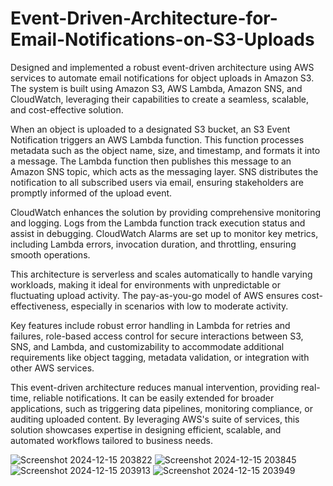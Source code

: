 # Event-Driven-Architecture-for-Email-Notifications-on-S3-Uploads
Designed and implemented a robust event-driven architecture using AWS services to automate email notifications for object uploads in Amazon S3. The system is built using Amazon S3, AWS Lambda, Amazon SNS, and CloudWatch, leveraging their capabilities to create a seamless, scalable, and cost-effective solution.

When an object is uploaded to a designated S3 bucket, an S3 Event Notification triggers an AWS Lambda function. This function processes metadata such as the object name, size, and timestamp, and formats it into a message. The Lambda function then publishes this message to an Amazon SNS topic, which acts as the messaging layer. SNS distributes the notification to all subscribed users via email, ensuring stakeholders are promptly informed of the upload event.

CloudWatch enhances the solution by providing comprehensive monitoring and logging. Logs from the Lambda function track execution status and assist in debugging. CloudWatch Alarms are set up to monitor key metrics, including Lambda errors, invocation duration, and throttling, ensuring smooth operations.

This architecture is serverless and scales automatically to handle varying workloads, making it ideal for environments with unpredictable or fluctuating upload activity. The pay-as-you-go model of AWS ensures cost-effectiveness, especially in scenarios with low to moderate activity.

Key features include robust error handling in Lambda for retries and failures, role-based access control for secure interactions between S3, SNS, and Lambda, and customizability to accommodate additional requirements like object tagging, metadata validation, or integration with other AWS services.

This event-driven architecture reduces manual intervention, providing real-time, reliable notifications. It can be easily extended for broader applications, such as triggering data pipelines, monitoring compliance, or auditing uploaded content. By leveraging AWS's suite of services, this solution showcases expertise in designing efficient, scalable, and automated workflows tailored to business needs.

![Screenshot 2024-12-15 203822](https://github.com/user-attachments/assets/eb639727-7795-4bc8-a734-e9b68e91e35f)
![Screenshot 2024-12-15 203845](https://github.com/user-attachments/assets/75ea10c4-cbfb-4c0f-b1fa-0cd6d1fa454a)
![Screenshot 2024-12-15 203913](https://github.com/user-attachments/assets/08aa380a-aa3c-4afc-85bf-376a95009210)
![Screenshot 2024-12-15 203949](https://github.com/user-attachments/assets/c7364460-41f9-464d-a78b-b656871b8cbb)



